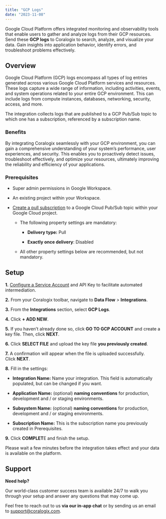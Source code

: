 ```yaml
---
title: "GCP Logs"
date: "2023-11-08"
---
```


Google Cloud Platform offers integrated monitoring and observability tools that enable users to gather and analyze logs from their GCP resources. Send these **GCP logs** to Coralogix to search, analyze, and visualize your data. Gain insights into application behavior, identify errors, and troubleshoot problems effectively.

## Overview

Google Cloud Platform (GCP) logs encompass all types of log entries generated across various Google Cloud Platform services and resources. These logs capture a wide range of information, including activities, events, and system operations related to your entire GCP environment. This can include logs from compute instances, databases, networking, security, access, and more.

The integration collects logs that are published to a GCP Pub/Sub topic to which one has a subscription, referenced by a subscription name.

### Benefits

By integrating Coralogix seamlessly with your GCP environment, you can gain a comprehensive understanding of your system’s performance, user experiences, and security. This enables you to proactively detect issues, troubleshoot effectively, and optimize your resources, ultimately improving the reliability and efficiency of your applications.

### Prerequisites

- Super admin permissions in Google Workspace.

- An existing project within your Workspace.

- [Create a pull subscription](https://cloud.google.com/pubsub/docs/create-subscription) to a Google Cloud Pub/Sub topic within your Google Cloud project.
    - The following property settings are mandatory:
        - **Delivery type:** Pull
        
        - **Exactly once delivery**: Disabled
    
    - All other property settings below are recommended, but not mandatory.

## Setup

**1.** [Configure a Service Account](https://coralogix.com/docs/gcp-getting-started/) and API Key to facilitate automated intermediation.

**2.** From your Coralogix toolbar, navigate to **Data Flow** > **Integrations**.

**3.** From the **Integrations** section, select **GCP Logs**.

**4.** Click **\+ ADD NEW**.

**5.** If you haven’t already done so, click **GO TO GCP ACCOUNT** and create a key file. Then, click **NEXT**.

**6.** Click **SELECT FILE** and upload the key file **you previously created**.

**7.** A confirmation will appear when the file is uploaded successfully. Click **NEXT**.

**8.** Fill in the settings:

- **Integration Name:** Name your integration. This field is automatically populated, but can be changed if you want.

- **Application Name:** (optional) **naming conventions** for production, development and / or staging environments.

- **Subsystem Name:** (optional) **naming conventions** for production, development and / or staging environments.

- **Subscription Name:** This is the subscription name you previously created in Prerequisites.

**9.** Click **COMPLET**E and finish the setup.

Please wait a few minutes before the integration takes effect and your data is available on the platform.

## Support

**Need help?**

Our world-class customer success team is available 24/7 to walk you through your setup and answer any questions that may come up.

Feel free to reach out to us **via our in-app chat** or by sending us an email to [support@coralogix.com](mailto:support@coralogix.com).
